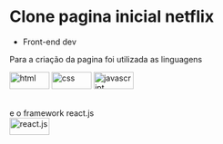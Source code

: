 # Clone pagina inicial netflix

* Front-end dev

 Para a criação da pagina foi utilizada as linguagens  

<div>
 <img  alt="html" height="30" width="70" src="https://cdn.jsdelivr.net/gh/devicons/devicon/icons/html5/html5-original.svg" />
 <img  alt="css" height="30" width="70" src="https://cdn.jsdelivr.net/gh/devicons/devicon/icons/css3/css3-original.svg" />
 <img  alt="javascript" height="30" width="70" src="https://cdn.jsdelivr.net/gh/devicons/devicon/icons/javascript/javascript-original.svg" />
</div><br>
                                                                                                                                          
e o framework react.js<br>
<img align="center" alt="react.js" height="30" width="70" src="https://cdn.jsdelivr.net/gh/devicons/devicon/icons/react/react-original.svg" />
